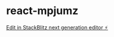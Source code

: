 # react-mpjumz

[Edit in StackBlitz next generation editor ⚡️](https://stackblitz.com/~/github.com/hamzakalid/react-mpjumz)